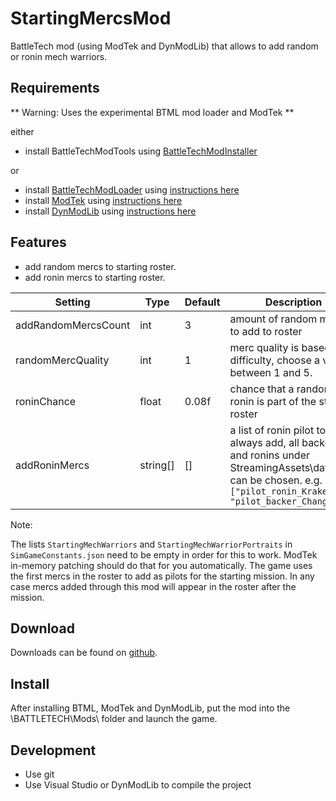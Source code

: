 # StartingMercsMod
BattleTech mod (using ModTek and DynModLib) that allows to add random or ronin mech warriors.

## Requirements
** Warning: Uses the experimental BTML mod loader and ModTek **

either
* install BattleTechModTools using [BattleTechModInstaller](https://github.com/CptMoore/BattleTechModTools/releases)

or
* install [BattleTechModLoader](https://github.com/Mpstark/BattleTechModLoader/releases) using [instructions here](https://github.com/Mpstark/BattleTechModLoader)
* install [ModTek](https://github.com/Mpstark/ModTek/releases) using [instructions here](https://github.com/Mpstark/ModTek)
* install [DynModLib](https://github.com/CptMoore/DynModLib/releases) using [instructions here](https://github.com/CptMoore/DynModLib)

## Features

- add random mercs to starting roster.
- add ronin mercs to starting roster.

Setting | Type | Default | Description
--- | --- | --- | ---
addRandomMercsCount | int | 3 | amount of random mercs to add to roster
randomMercQuality | int | 1 | merc quality is based on difficulty, choose a value between 1 and 5.
roninChance | float | 0.08f | chance that a random ronin is part of the starting roster
addRoninMercs | string[] | [] | a list of ronin pilot to always add, all backers and ronins under StreamingAssets\data\pilot can be chosen. e.g. `["pilot_ronin_Kraken", "pilot_backer_Chang"]`

Note:

The lists `StartingMechWarriors` and `StartingMechWarriorPortraits` in `SimGameConstants.json` need to be empty in order for this to work. ModTek in-memory patching should do that for you automatically. The game uses the first mercs in the roster to add as pilots for the starting mission. In any case mercs added through this mod will appear in the roster after the mission.

## Download

Downloads can be found on [github](https://github.com/CptMoore/StartingMercs/releases).

## Install

After installing BTML, ModTek and DynModLib, put the mod into the \BATTLETECH\Mods\ folder and launch the game.

## Development

* Use git
* Use Visual Studio or DynModLib to compile the project
